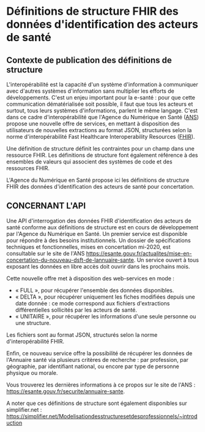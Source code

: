 # Définitions de structure FHIR des données d'identification des acteurs de santé
## Contexte de publication des définitions de structure

L'interopérabilité est la capacité d'un système d'information à communiquer avec d'autres systèmes d'information sans multiplier les efforts de développements. C'est un enjeu important pour la e-santé : pour que cette communication dématérialisée soit possible, il faut que tous les acteurs et surtout, tous leurs systèmes d'informations, parlent le même langage. C'est dans ce cadre d'interopérabilité que l'Agence du Numérique en Santé ([ANS](https://esante.gouv.fr/)) propose une nouvelle offre de services, en mettant à disposition des utilisateurs de nouvelles extractions au format JSON, structurées selon la norme d'interopérabilité Fast Healthcare Interoperability Resources ([FHIR](https://www.hl7.org/fhir/)).

Une définition de structure définit les contraintes pour un champ dans une ressource FHIR. Les définitions de structure font également référence à des ensembles de valeurs qui associent des systèmes de code et des ressources FHIR.

L'Agence du Numérique en Santé propose ici les définitions de structure FHIR des données d'identification des acteurs de santé pour concertation.

## CONCERNANT L'API
Une API d'interrogation des données FHIR d'identification des acteurs de santé conforme aux définitions de structure est en cours de développement par l'Agence du Numérique en Santé. Un premier service est disponible pour répondre à des besoins institutionnels. Un dossier de spécifications techniques et fonctionnelles, mises en concertation mi-2020, est consultable sur le site de l'ANS https://esante.gouv.fr/actualites/mise-en-concertation-du-nouveau-dsft-de-lannuaire-sante. Un service ouvert à tous exposant les données en libre accès doit ouvrir dans les prochains mois. 

Cette nouvelle offre met à disposition des web-services en mode :
-    « FULL », pour récupérer l'ensemble des données disponibles.
-    « DELTA », pour récupérer uniquement les fiches modifiées depuis une date donnée : ce mode correspond aux fichiers d'extractions différentielles sollicités par les acteurs de santé.
-    « UNITAIRE », pour récupérer les informations d'une seule personne ou une structure.

Les fichiers sont au format JSON, structurés selon la norme d'interopérabilité FHIR. 
 
Enfin, ce nouveau service offre la possibilité de récupérer les données de l'Annuaire santé via plusieurs critères de recherche : par profession, par géographie, par identifiant national, ou encore par type de personne physique ou morale.

Vous trouverez les dernières informations à ce propos sur le site de l'ANS : https://esante.gouv.fr/securite/annuaire-sante.


A noter que ces définitions de structure sont également disponibles sur simplifier.net : https://simplifier.net/Modelisationdesstructuresetdesprofessionnels/~introduction